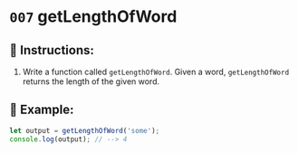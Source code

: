# `007` getLengthOfWord

## 📝 Instructions:

1. Write a function called `getLengthOfWord`. Given a word, `getLengthOfWord` returns the length of the given word.

## 📎 Example:

```Javascript
let output = getLengthOfWord('some');
console.log(output); // --> 4
```
